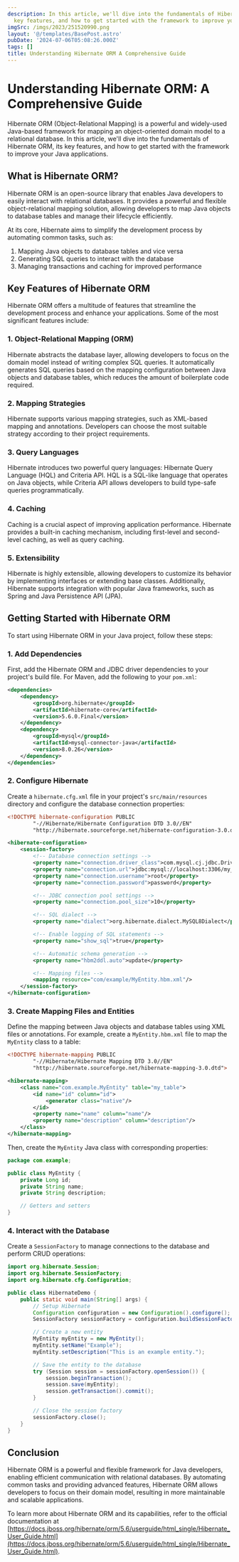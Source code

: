 ```yaml
---
description: In this article, we'll dive into the fundamentals of Hibernate ORM, its
  key features, and how to get started with the framework to improve your Java applications
imgSrc: /imgs/2023/251520990.png
layout: '@/templates/BasePost.astro'
pubDate: '2024-07-06T05:08:26.000Z'
tags: []
title: Understanding Hibernate ORM A Comprehensive Guide
---
```


# Understanding Hibernate ORM: A Comprehensive Guide

Hibernate ORM (Object-Relational Mapping) is a powerful and widely-used Java-based framework for mapping an object-oriented domain model to a relational database. In this article, we'll dive into the fundamentals of Hibernate ORM, its key features, and how to get started with the framework to improve your Java applications.

## What is Hibernate ORM?

Hibernate ORM is an open-source library that enables Java developers to easily interact with relational databases. It provides a powerful and flexible object-relational mapping solution, allowing developers to map Java objects to database tables and manage their lifecycle efficiently.

At its core, Hibernate aims to simplify the development process by automating common tasks, such as:

1. Mapping Java objects to database tables and vice versa
2. Generating SQL queries to interact with the database
3. Managing transactions and caching for improved performance

## Key Features of Hibernate ORM

Hibernate ORM offers a multitude of features that streamline the development process and enhance your applications. Some of the most significant features include:

### 1. Object-Relational Mapping (ORM)

Hibernate abstracts the database layer, allowing developers to focus on the domain model instead of writing complex SQL queries. It automatically generates SQL queries based on the mapping configuration between Java objects and database tables, which reduces the amount of boilerplate code required.

### 2. Mapping Strategies

Hibernate supports various mapping strategies, such as XML-based mapping and annotations. Developers can choose the most suitable strategy according to their project requirements.

### 3. Query Languages

Hibernate introduces two powerful query languages: Hibernate Query Language (HQL) and Criteria API. HQL is a SQL-like language that operates on Java objects, while Criteria API allows developers to build type-safe queries programmatically.

### 4. Caching

Caching is a crucial aspect of improving application performance. Hibernate provides a built-in caching mechanism, including first-level and second-level caching, as well as query caching.

### 5. Extensibility

Hibernate is highly extensible, allowing developers to customize its behavior by implementing interfaces or extending base classes. Additionally, Hibernate supports integration with popular Java frameworks, such as Spring and Java Persistence API (JPA).

## Getting Started with Hibernate ORM

To start using Hibernate ORM in your Java project, follow these steps:

### 1. Add Dependencies

First, add the Hibernate ORM and JDBC driver dependencies to your project's build file. For Maven, add the following to your `pom.xml`:

```xml
<dependencies>
    <dependency>
        <groupId>org.hibernate</groupId>
        <artifactId>hibernate-core</artifactId>
        <version>5.6.0.Final</version>
    </dependency>
    <dependency>
        <groupId>mysql</groupId>
        <artifactId>mysql-connector-java</artifactId>
        <version>8.0.26</version>
    </dependency>
</dependencies>
```

### 2. Configure Hibernate

Create a `hibernate.cfg.xml` file in your project's `src/main/resources` directory and configure the database connection properties:

```xml
<!DOCTYPE hibernate-configuration PUBLIC
        "-//Hibernate/Hibernate Configuration DTD 3.0//EN"
        "http://hibernate.sourceforge.net/hibernate-configuration-3.0.dtd">

<hibernate-configuration>
    <session-factory>
        <!-- Database connection settings -->
        <property name="connection.driver_class">com.mysql.cj.jdbc.Driver</property>
        <property name="connection.url">jdbc:mysql://localhost:3306/my_database</property>
        <property name="connection.username">root</property>
        <property name="connection.password">password</property>

        <!-- JDBC connection pool settings -->
        <property name="connection.pool_size">10</property>

        <!-- SQL dialect -->
        <property name="dialect">org.hibernate.dialect.MySQL8Dialect</property>

        <!-- Enable logging of SQL statements -->
        <property name="show_sql">true</property>

        <!-- Automatic schema generation -->
        <property name="hbm2ddl.auto">update</property>

        <!-- Mapping files -->
        <mapping resource="com/example/MyEntity.hbm.xml"/>
    </session-factory>
</hibernate-configuration>
```

### 3. Create Mapping Files and Entities

Define the mapping between Java objects and database tables using XML files or annotations. For example, create a `MyEntity.hbm.xml` file to map the `MyEntity` class to a table:

```xml
<!DOCTYPE hibernate-mapping PUBLIC
        "-//Hibernate/Hibernate Mapping DTD 3.0//EN"
        "http://hibernate.sourceforge.net/hibernate-mapping-3.0.dtd">

<hibernate-mapping>
    <class name="com.example.MyEntity" table="my_table">
        <id name="id" column="id">
            <generator class="native"/>
        </id>
        <property name="name" column="name"/>
        <property name="description" column="description"/>
    </class>
</hibernate-mapping>
```

Then, create the `MyEntity` Java class with corresponding properties:

```java
package com.example;

public class MyEntity {
    private Long id;
    private String name;
    private String description;

    // Getters and setters
}
```

### 4. Interact with the Database

Create a `SessionFactory` to manage connections to the database and perform CRUD operations:

```java
import org.hibernate.Session;
import org.hibernate.SessionFactory;
import org.hibernate.cfg.Configuration;

public class HibernateDemo {
    public static void main(String[] args) {
        // Setup Hibernate
        Configuration configuration = new Configuration().configure();
        SessionFactory sessionFactory = configuration.buildSessionFactory();

        // Create a new entity
        MyEntity myEntity = new MyEntity();
        myEntity.setName("Example");
        myEntity.setDescription("This is an example entity.");

        // Save the entity to the database
        try (Session session = sessionFactory.openSession()) {
            session.beginTransaction();
            session.save(myEntity);
            session.getTransaction().commit();
        }

        // Close the session factory
        sessionFactory.close();
    }
}
```

## Conclusion

Hibernate ORM is a powerful and flexible framework for Java developers, enabling efficient communication with relational databases. By automating common tasks and providing advanced features, Hibernate ORM allows developers to focus on their domain model, resulting in more maintainable and scalable applications.

To learn more about Hibernate ORM and its capabilities, refer to the official documentation at [https://docs.jboss.org/hibernate/orm/5.6/userguide/html_single/Hibernate_User_Guide.html](https://docs.jboss.org/hibernate/orm/5.6/userguide/html_single/Hibernate_User_Guide.html).